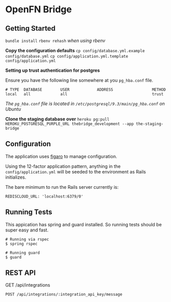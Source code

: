 OpenFN Bridge
=============

Getting Started
---------------

`bundle install`
`rbenv rehash` *when using rbenv*

**Copy the configuration defaults**
`cp config/database.yml.example config/database.yml`
`cp config/application.yml.template config/application.yml`

**Setting up trust authentication for postgres**

Ensure you have the following line somewhere at you `pg_hba.conf` file.
```
# TYPE  DATABASE        USER            ADDRESS                 METHOD
local   all             all                                     trust
```

*The `pg_hba.conf` file is located in `/etc/postgresql/9.3/main/pg_hba.conf` on Ubuntu*

**Clone the staging database over**
`heroku pg:pull HEROKU_POSTGRESQL_PURPLE_URL thebridge_development --app the-staging-bridge`

Configuration
-------------

The application uses [figaro](https://github.com/laserlemon/figaro) to manage
configuration.

Using the 12-factor application pattern, anything in the `config/application.yml`
will be seeded to the environment as Rails initializes.

The bare minimum to run the Rails server currently is:

    REDISCLOUD_URL: 'localhost:6379/0'

Running Tests
-------------

This appication has spring and guard installed. So running tests should be
super easy and fast.

    # Running via rspec
    $ spring rspec

    # Running guard
    $ guard

REST API
--------
    
GET /api/integrations

    POST /api/integrations/:integration_api_key/message


